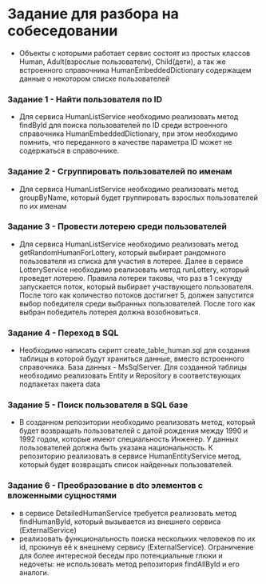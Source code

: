 # Задание для разбора на собеседовании

-  Объекты с которыми работает сервис состоят из простых классов Human, Adult(взрослые пользователи), Child(дети),
а так же встроенного справочника HumanEmbeddedDictionary содержащем данные
о некотором списке пользователей

### Задание 1 - Найти пользователя по ID

- Для сервиса HumanListService необходимо реализовать 
метод findById для поиска пользователей по ID среди встроенного справочника HumanEmbeddedDictionary,
при этом необходимо помнить, что переданного в качестве параметра ID может не содержаться в справочнике.

### Задание 2 - Сгруппировать пользователей по именам

- Для сервиса HumanListService необходимо реализовать метод groupByName, 
который будет группировать взрослых пользователей по их именам


### Задание 3 - Провести лотерею среди пользователей

- Для сервиса HumanListService необходимо реализовать метод getRandomHumanForLottery, который выбирает рандомного
пользователя из списка для участия в лотерее. Далее в сервисе LotteryService необходимо реализовать метод runLottery, 
который проведет лотерею.
Правила лотереи таковы, что раз в 1 секунду запускается поток, который выбирает участвующего пользователя. После того как количество потоков 
достигнет 5, должен запустится выбор победителя среди выбранных пользователей. 
После того как выбран победитель лотерея должна возобновиться.


### Задание 4 - Переход в SQL

- Необходимо написать скрипт create_table_human.sql для создания таблицы в которой будут храниться данные,
вместо встроенного справочника. База данных - MsSqlServer. 
Для созданной таблицы необходимо реализовать Entity и Repository в соответствующих подпакетах пакета data

### Задание 5 - Поиск пользователя в SQL базе

- В созданном репозитории необходимо реализовать метод, который будет возвращать пользователей с датой рождения между
1990 и 1992 годом, которые имеют специальность Инженер. У данных пользователей должна быть указана
национальность. К репозиторию реализовать в сервисе HumanEntityService метод, который будет возвращать список найденных пользователей.


### Задание 6 - Преобразование в dto элементов с вложенными сущностями
- в сервисе DetailedHumanService требуется реализовать метод findHumanById, который вызывается из внешнего сервиса (ExternalService)
- реализовать функциональность поиска нескольких человеков по их id, прокинув её к внешнему сервису (ExternalService).
  Ограничение для более интересной беседы про потенциальные глюки и недочеты: не использовать метод репозитория findAllById и его аналоги.
